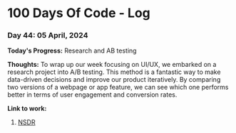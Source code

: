 # 100 Days Of Code - Log

### Day 44: 05 April, 2024 

**Today's Progress:** Research and AB testing

**Thoughts:**  To wrap up our week focusing on UI/UX, we embarked on a research project into A/B testing. This method is a fantastic way to make data-driven decisions and improve our product iteratively. By comparing two versions of a webpage or app feature, we can see which one performs better in terms of user engagement and conversion rates.

**Link to work:** 
1. [NSDR](https://www.youtube.com/watch?v=AKGrmY8OSHM)